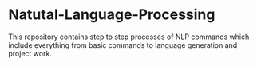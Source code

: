 # Natutal-Language-Processing

This repository contains step to step processes of NLP commands which include everything from basic commands to language generation and project work.

